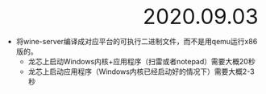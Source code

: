 <div style="text-align:right; font-size:3em;">2020.09.03</div>

* 将wine-server编译成对应平台的可执行二进制文件，而不是用qemu运行x86版的。
  * 龙芯上启动Windows内核+应用程序（扫雷或者notepad）需要大概20秒
  * 龙芯上启动应用程序（Windows内核已经启动好的情况下）需要大概2-3秒